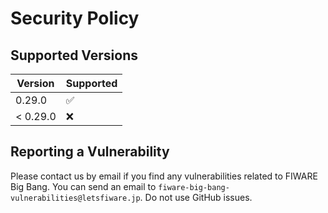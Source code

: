 # Security Policy

## Supported Versions

| Version  | Supported          |
| -------- | ------------------ |
| 0.29.0   | :white_check_mark: |
| < 0.29.0 | :x:                |

## Reporting a Vulnerability

Please contact us by email if you find any vulnerabilities related to FIWARE Big Bang.
You can send an email to `fiware-big-bang-vulnerabilities@letsfiware.jp`. Do not use GitHub issues.
